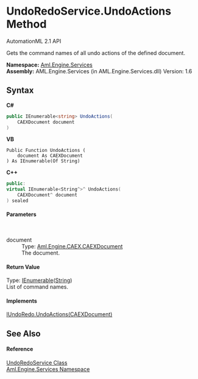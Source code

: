# UndoRedoService.UndoActions Method 
AutomationML 2.1 API 

Gets the command names of all undo actions of the defined document.

**Namespace:**&nbsp;<a href="N_Aml_Engine_Services">Aml.Engine.Services</a><br />**Assembly:**&nbsp;AML.Engine.Services (in AML.Engine.Services.dll) Version: 1.6

## Syntax

**C#**<br />
``` C#
public IEnumerable<string> UndoActions(
	CAEXDocument document
)
```

**VB**<br />
``` VB
Public Function UndoActions ( 
	document As CAEXDocument
) As IEnumerable(Of String)
```

**C++**<br />
``` C++
public:
virtual IEnumerable<String^>^ UndoActions(
	CAEXDocument^ document
) sealed
```


#### Parameters
&nbsp;<dl><dt>document</dt><dd>Type: <a href="T_Aml_Engine_CAEX_CAEXDocument">Aml.Engine.CAEX.CAEXDocument</a><br />The document.</dd></dl>

#### Return Value
Type: <a href="https://docs.microsoft.com/dotnet/api/system.collections.generic.ienumerable-1" target="_parent" rel="noopener noreferrer">IEnumerable</a>(<a href="https://docs.microsoft.com/dotnet/api/system.string" target="_parent" rel="noopener noreferrer">String</a>)<br />List of command names.

#### Implements
<a href="M_Aml_Engine_Services_Interfaces_IUndoRedo_UndoActions">IUndoRedo.UndoActions(CAEXDocument)</a><br />

## See Also


#### Reference
<a href="T_Aml_Engine_Services_UndoRedoService">UndoRedoService Class</a><br /><a href="N_Aml_Engine_Services">Aml.Engine.Services Namespace</a><br />